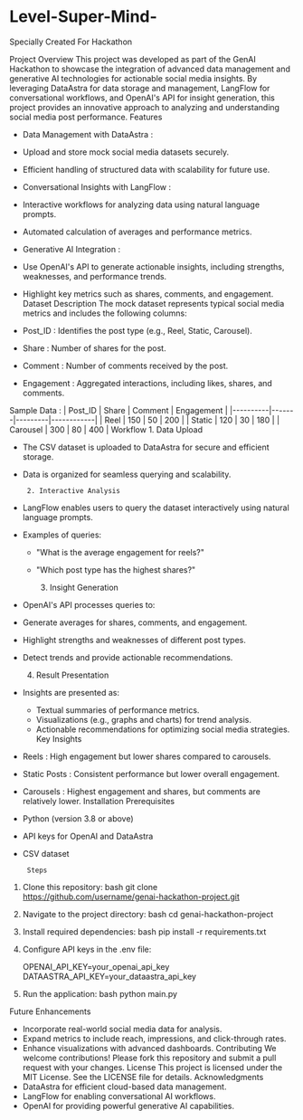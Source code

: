 # Level-Super-Mind-
Specially Created For Hackathon


Project Overview
This project was developed as part of the GenAI Hackathon to showcase the integration of advanced data management and generative AI technologies for actionable social media insights. By leveraging   DataAstra   for data storage and management,   LangFlow   for conversational workflows, and   OpenAI's API   for insight generation, this project provides an innovative approach to analyzing and understanding social media post performance.
Features
-   Data Management with DataAstra  :
  - Upload and store mock social media datasets securely.
  - Efficient handling of structured data with scalability for future use.

-   Conversational Insights with LangFlow  :
  - Interactive workflows for analyzing data using natural language prompts.
  - Automated calculation of averages and performance metrics.

-   Generative AI Integration  :
  - Use OpenAI's API to generate actionable insights, including strengths, weaknesses, and performance trends.
  - Highlight key metrics such as shares, comments, and engagement.
Dataset Description
The mock dataset represents typical social media metrics and includes the following columns:
-   Post_ID  : Identifies the post type (e.g., Reel, Static, Carousel).
-   Share  : Number of shares for the post.
-   Comment  : Number of comments received by the post.
-   Engagement  : Aggregated interactions, including likes, shares, and comments.

  Sample Data  :
| Post_ID  | Share | Comment | Engagement |
|----------|-------|---------|------------|
| Reel     | 150   | 50      | 200        |
| Static   | 120   | 30      | 180        |
| Carousel | 300   | 80      | 400        |
Workflow
       1. Data Upload
- The CSV dataset is uploaded to   DataAstra   for secure and efficient storage.
- Data is organized for seamless querying and scalability.

       2. Interactive Analysis
-   LangFlow   enables users to query the dataset interactively using natural language prompts.
- Examples of queries:
  - "What is the average engagement for reels?"
  - "Which post type has the highest shares?"

       3. Insight Generation
-   OpenAI's API   processes queries to:
  - Generate averages for shares, comments, and engagement.
  - Highlight strengths and weaknesses of different post types.
  - Detect trends and provide actionable recommendations.

       4. Result Presentation
- Insights are presented as:
  - Textual summaries of performance metrics.
  - Visualizations (e.g., graphs and charts) for trend analysis.
  - Actionable recommendations for optimizing social media strategies.
Key Insights
-   Reels  : High engagement but lower shares compared to carousels.
-   Static Posts  : Consistent performance but lower overall engagement.
-   Carousels  : Highest engagement and shares, but comments are relatively lower.
Installation
       Prerequisites
- Python (version 3.8 or above)
- API keys for OpenAI and DataAstra
- CSV dataset

       Steps
1. Clone this repository:
   bash
   git clone https://github.com/username/genai-hackathon-project.git
   
2. Navigate to the project directory:
   bash
   cd genai-hackathon-project
   
3. Install required dependencies:
   bash
   pip install -r requirements.txt
   
4. Configure API keys in the .env file:
   
   OPENAI_API_KEY=your_openai_api_key
   DATAASTRA_API_KEY=your_dataastra_api_key
   
5. Run the application:
   bash
   python main.py
   
Future Enhancements
- Incorporate real-world social media data for analysis.
- Expand metrics to include reach, impressions, and click-through rates.
- Enhance visualizations with advanced dashboards.
Contributing
We welcome contributions! Please fork this repository and submit a pull request with your changes.
License
This project is licensed under the MIT License. See the LICENSE file for details.
Acknowledgments
-   DataAstra   for efficient cloud-based data management.
-   LangFlow   for enabling conversational AI workflows.
-   OpenAI   for providing powerful generative AI capabilities.
